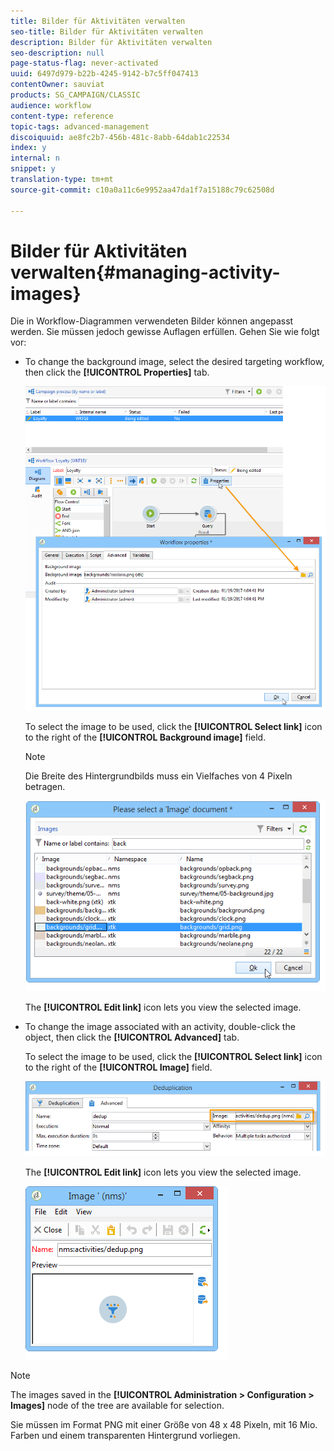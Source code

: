 ```yaml
---
title: Bilder für Aktivitäten verwalten
seo-title: Bilder für Aktivitäten verwalten
description: Bilder für Aktivitäten verwalten
seo-description: null
page-status-flag: never-activated
uuid: 6497d979-b22b-4245-9142-b7c5ff047413
contentOwner: sauviat
products: SG_CAMPAIGN/CLASSIC
audience: workflow
content-type: reference
topic-tags: advanced-management
discoiquuid: ae8fc2b7-456b-481c-8abb-64dab1c22534
index: y
internal: n
snippet: y
translation-type: tm+mt
source-git-commit: c10a0a11c6e9952aa47da1f7a15188c79c62508d

---
```



# Bilder für Aktivitäten verwalten{#managing-activity-images}

Die in Workflow-Diagrammen verwendeten Bilder können angepasst werden. Sie müssen jedoch gewisse Auflagen erfüllen. Gehen Sie wie folgt vor:

* To change the background image, select the desired targeting workflow, then click the **[!UICONTROL Properties]** tab.

   ![](assets/s_user_segmentation_properties_tab.png)

   To select the image to be used, click the **[!UICONTROL Select link]** icon to the right of the **[!UICONTROL Background image]** field.

   >[!NOTE]
   >
   >Die Breite des Hintergrundbilds muss ein Vielfaches von 4 Pixeln betragen.

   ![](assets/s_user_segmentation_background_select.png)

   The **[!UICONTROL Edit link]** icon lets you view the selected image.

* To change the image associated with an activity, double-click the object, then click the **[!UICONTROL Advanced]** tab.

   To select the image to be used, click the **[!UICONTROL Select link]** icon to the right of the **[!UICONTROL Image]** field.

   ![](assets/s_user_segmentation_activity_image.png)

   The **[!UICONTROL Edit link]** icon lets you view the selected image.

   ![](assets/s_user_segmentation_activity_image_select.png)

>[!NOTE]
>
>The images saved in the **[!UICONTROL Administration > Configuration > Images]** node of the tree are available for selection.
>  
>Sie müssen im Format PNG mit einer Größe von 48 x 48 Pixeln, mit 16 Mio. Farben und einem transparenten Hintergrund vorliegen.

